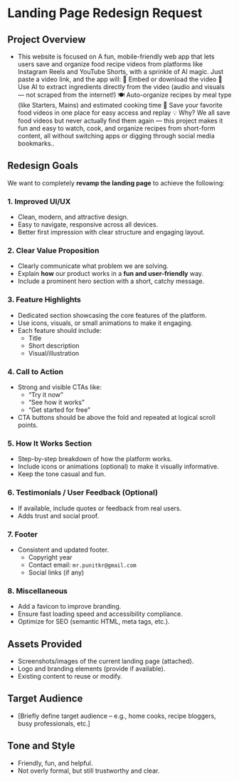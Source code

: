 # Landing Page Redesign Request

## Project Overview
- This website is focused on A fun, mobile-friendly web app that lets users save and organize food recipe videos from platforms like Instagram Reels and YouTube Shorts, with a sprinkle of AI magic. Just paste a video link, and the app will: 🔗 Embed or download the video 🧠 Use AI to extract ingredients directly from the video (audio and visuals — not scraped from the internet!) 🍽️ Auto-organize recipes by meal type (like Starters, Mains) and estimated cooking time 💾 Save your favorite food videos in one place for easy access and replay 💡 Why? We all save food videos but never actually find them again — this project makes it fun and easy to watch, cook, and organize recipes from short-form content, all without switching apps or digging through social media bookmarks..

## Redesign Goals
We want to completely **revamp the landing page** to achieve the following:

### 1. **Improved UI/UX**
- Clean, modern, and attractive design.
- Easy to navigate, responsive across all devices.
- Better first impression with clear structure and engaging layout.

### 2. **Clear Value Proposition**
- Clearly communicate what problem we are solving.
- Explain **how** our product works in a **fun and user-friendly** way.
- Include a prominent hero section with a short, catchy message.

### 3. **Feature Highlights**
- Dedicated section showcasing the core features of the platform.
- Use icons, visuals, or small animations to make it engaging.
- Each feature should include:
  - Title
  - Short description
  - Visual/illustration

### 4. **Call to Action**
- Strong and visible CTAs like:
  - “Try it now”
  - “See how it works”
  - “Get started for free”
- CTA buttons should be above the fold and repeated at logical scroll points.

### 5. **How It Works Section**
- Step-by-step breakdown of how the platform works.
- Include icons or animations (optional) to make it visually informative.
- Keep the tone casual and fun.

### 6. **Testimonials / User Feedback (Optional)**
- If available, include quotes or feedback from real users.
- Adds trust and social proof.

### 7. **Footer**
- Consistent and updated footer.
  - Copyright year
  - Contact email: `mr.punitkr@gmail.com`
  - Social links (if any)

### 8. **Miscellaneous**
- Add a favicon to improve branding.
- Ensure fast loading speed and accessibility compliance.
- Optimize for SEO (semantic HTML, meta tags, etc.).

## Assets Provided
- Screenshots/images of the current landing page (attached).
- Logo and branding elements (provide if available).
- Existing content to reuse or modify.

## Target Audience
- [Briefly define target audience – e.g., home cooks, recipe bloggers, busy professionals, etc.]

## Tone and Style
- Friendly, fun, and helpful.
- Not overly formal, but still trustworthy and clear.

 